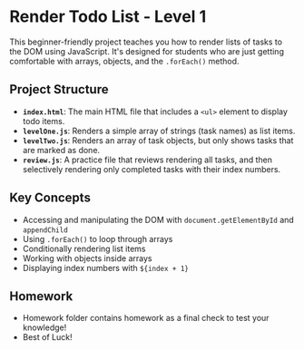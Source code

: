 # Render Todo List - Level 1

This beginner-friendly project teaches you how to render lists of tasks to the DOM using JavaScript. It's designed for students who are just getting comfortable with arrays, objects, and the `.forEach()` method.

## Project Structure

- **`index.html`**: The main HTML file that includes a `<ul>` element to display todo items.
- **`levelOne.js`**: Renders a simple array of strings (task names) as list items.
- **`levelTwo.js`**: Renders an array of task objects, but only shows tasks that are marked as done.
- **`review.js`**: A practice file that reviews rendering all tasks, and then selectively rendering only completed tasks with their index numbers.

## Key Concepts

- Accessing and manipulating the DOM with `document.getElementById` and `appendChild`
- Using `.forEach()` to loop through arrays
- Conditionally rendering list items
- Working with objects inside arrays
- Displaying index numbers with `${index + 1}`

## Homework
- Homework folder contains homework as a final check to test your knowledge! 
- Best of Luck!
